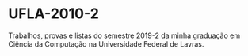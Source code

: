 # UFLA-2010-2
Trabalhos, provas e listas do semestre 2019-2 da minha graduação em Ciência da Computação na Universidade Federal de Lavras.
